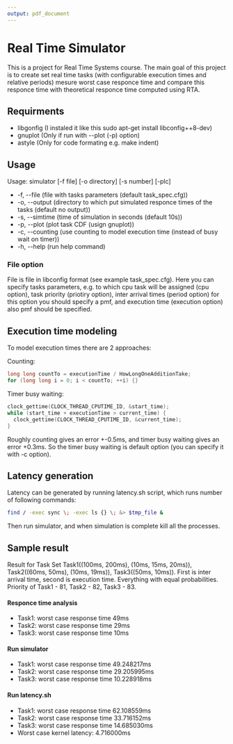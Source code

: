 ```yaml
---
output: pdf_document
---
```

# Real Time Simulator 

This is a project for Real Time Systems course. The main goal of this project is to create set real time tasks (with configurable execution times and relative periods) mesure worst case responce time and compare this responce time with theoretical responce time computed using RTA.


## Requirments
* libgonfig (I instaled it like this sudo apt-get install libconfig++8-dev)
* gnuplot (Only if run with --plot (-p) option)
* astyle (Only for code formating e.g. make indent)

## Usage
Usage: simulator [\-f file] [\-o directory] [\-s number] [\-plc]

* \-f, \-\-file      (file with tasks parameters (default task_spec.cfg))
* \-o, \-\-output    (directory to which put simulated responce times of the tasks (default no output))
* \-s, \-\-simtime   (time of simulation in seconds (default 10s))
* \-p, \-\-plot      (plot task CDF (usign gnuplot))
* \-c, \-\-counting  (use counting to model execution time (instead of busy wait on timer))
* \-h, \-\-help     (run help command)

### File option
File is file in libconfig format (see example task_spec.cfg). Here you can specify tasks parameters, e.g.
to which cpu task will be assigned (cpu option), task priority (priotiry option), inter arrival times (period option) for this option you should specify a pmf, and execution time (execution option) also pmf should be specified.


## Execution time modeling
To model execution times there are 2 approaches:

Counting:

```cpp
long long countTo = executionTime / HowLongOneAdditionTake;
for (long long i = 0; i < countTo; ++i) {}
```

Timer busy waiting:

```cpp
clock_gettime(CLOCK_THREAD_CPUTIME_ID, &start_time);
while (start_time + executionTime > current_time) {
  clock_gettime(CLOCK_THREAD_CPUTIME_ID, &current_time);
}
```
Roughly counting gives an error +-0.5ms, and timer busy waiting gives an error +0.3ms.
So the timer busy waiting is default option (you can specify it with -c option).

## Latency generation
Latency can be generated by running latency.sh script, which runs number of following commands:
```bash
find / -exec sync \; -exec ls {} \; &> $tmp_file &
```
Then run simulator, and when simulation is complete kill all the processes.

## Sample result 
Result for Task Set Task1((100ms, 200ms), (10ms, 15ms, 20ms)), Task2((60ms, 50ms), (10ms, 19ms)), Task3((50ms, 10ms)).
First is inter arrival time, second is execution time. Everything with equal probabilities. <BR/>
Priority of Task1 - 81, Task2 - 82, Task3 - 83.

#### Responce time analysis
* Task1: worst case response time 49ms
* Task2: worst case response time 29ms
* Task3: worst case response time 10ms

#### Run simulator
* Task1: worst case response time 49.248217ms
* Task2: worst case response time 29.205995ms
* Task3: worst case response time 10.228918ms


#### Run latency.sh
* Task1: worst case response time 62.108559ms
* Task2: worst case response time 33.716152ms
* Task3: worst case response time 14.685030ms
* Worst case kernel latency: 4.716000ms











